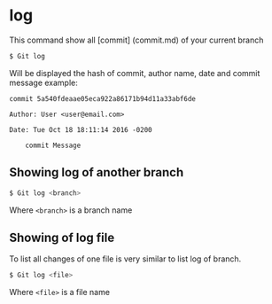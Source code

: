 # log

This command show all [commit] (commit.md) of your current branch

```Bash
$ Git log
```

Will be displayed the hash of commit, author name, date and commit message
example:

```
commit 5a540fdeaae05eca922a86171b94d11a33abf6de

Author: User <user@email.com>

Date: Tue Oct 18 18:11:14 2016 -0200
                                                                                                      
    commit Message
```

## Showing log of another branch

```Bash
$ Git log <branch>
```

Where `` <branch> `` is a branch name


## Showing of log file
To list all changes of one file is very similar to list log of branch.

```Bash
$ Git log <file>
```

Where ```<file>``` is a file name
